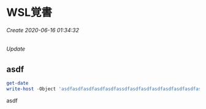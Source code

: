 # WSL覚書
###### Create 2020-06-16 01:34:32
###### Update 

## asdf
```powershell hoge.ps1 {.Line-number .copy .scroll}
get-date 
write-host -Object 'asdfasdfasdfasdfasdfassdfasdfasdfasdfasdfasdfasdfasdfasdfasdfasdfasdfasdfasdfasdfasdfasdfasdfasdfasdfasdfasdfasdfasdfasdfasdf'
```
asdf
